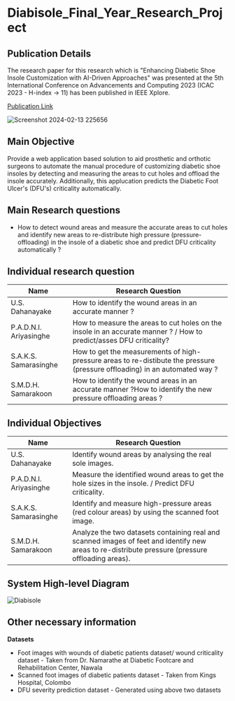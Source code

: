 # Diabisole_Final_Year_Research_Project

## Publication Details

The research paper for this research which is "Enhancing Diabetic Shoe Insole Customization with AI-Driven Approaches" was presented at the 5th International Conference on Advancements and Computing 2023 (ICAC 2023 - H-index -> 11) has been published in IEEE Xplore.

[Publication Link](https://ieeexplore.ieee.org/document/10417280)

![Screenshot 2024-02-13 225656](https://github.com/nesa12/Diabisole_Final_Year_Research_Project/assets/87229466/d47c5b9e-b489-4e70-966e-8bcf2d5798f7)

## Main Objective

Provide a web application based solution to aid prosthetic and orthotic surgeons to automate the manual procedure of customizing diabetic shoe insoles by detecting and measuring the areas to cut holes and offload the insole accurately. Additionally, this applucation predicts the Diabetic Foot Ulcer's (DFU's) criticality automatically.

## Main Research questions

*  How to detect wound areas and measure the accurate areas to cut holes and identify new areas to re-distribute high pressure (pressure-offloading) in the insole of a diabetic shoe and predict DFU criticality automatically ?

## Individual research question

| Name | Research Question |
| ------ | ------ |
| U.S. Dahanayake | How to identify the wound areas in an accurate manner ? |
| P.A.D.N.I. Ariyasinghe | How to measure the areas to cut holes on the insole in an accurate manner ? / How to predict/asses DFU criticality? |
| S.A.K.S. Samarasinghe | How to get the measurements of high-pressure areas to re-distibute the pressure (pressure offloading) in an automated way ? |
| S.M.D.H. Samarakoon | How to identify the wound areas in an accurate manner ?How to identify the new pressure offloading areas ? |

## Individual Objectives

| Name | Research Question |
| ------ | ------ |
| U.S. Dahanayake | Identify wound areas by analysing the real sole images. |
| P.A.D.N.I. Ariyasinghe | Measure the identified wound areas to get the hole sizes in the insole. / Predict DFU criticality.|
| S.A.K.S. Samarasinghe | Identify and measure high-pressure areas (red colour areas) by using the scanned foot image. |
| S.M.D.H. Samarakoon | Analyze the two datasets containing real and scanned images of feet and identify new areas to re-distribute pressure (pressure offloading areas). |

## System High-level Diagram

![Diabisole](https://github.com/nesa12/Diabisole_Final_Year_Research_Project/assets/87229466/cf465962-4d5e-45c3-b38b-f76b837ca899)

## Other necessary information

**Datasets**
*  Foot images with wounds of diabetic patients dataset/ wound criticality dataset - Taken from Dr. Namarathe at Diabetic Footcare and Rehabilitation Center, Nawala 
*  Scanned foot images of diabetic patients dataset - Taken from Kings Hospital, Colombo
*  DFU severity prediction dataset - Generated using above two datasets
